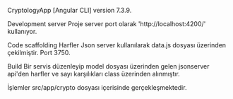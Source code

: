 CryptologyApp
[Angular CLI] version 7.3.9.

Development server
Proje server port olarak 'http://localhost:4200/' kullanıyor.

Code scaffolding
Harfler Json server kullanılarak data.js dosyası üzerinden çekilmiştir. Port 3750.

Build
Bir servis düzenleyip model dosyası üzerinden gelen jsonserver api'den harfler ve sayı karşılıkları class üzerinden alınmıştır.

İşlemler src/app/crypto dosyası içerisinde gerçekleşmektedir.
